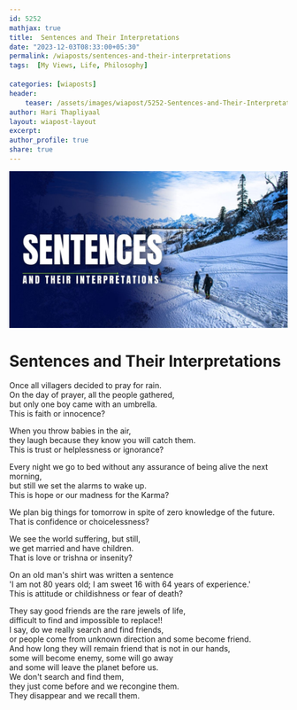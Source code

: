 ```yaml
---        
id: 5252       
mathjax: true        
title:  Sentences and Their Interpretations          
date: "2023-12-03T08:33:00+05:30"        
permalink: /wiaposts/sentences-and-their-interpretations        
tags:  [My Views, Life, Philosophy]         
        
categories: [wiaposts] 
header:        
    teaser: /assets/images/wiapost/5252-Sentences-and-Their-Interpretations.jpg        
author: Hari Thapliyaal        
layout: wiapost-layout
excerpt:        
author_profile: true        
share: true        
---   
```


![Sentences and Their Interpretations](/assets/images/wiapost/5252-Sentences-and-Their-Interpretations.jpg)

# Sentences and Their Interpretations   
   
Once all villagers decided to pray for rain.    
On the day of prayer, all the people gathered,    
but only one boy came with an umbrella.       
This is faith or innocence?   
   
When you throw babies in the air,    
they laugh because they know you will catch them.      
This is trust or helplessness or ignorance?   
   
Every night we go to bed without any assurance of being alive the next morning,    
but still we set the alarms to wake up.       
This is hope or our madness for the Karma?   
   
We plan big things for tomorrow in spite of zero knowledge of the future.    
That is confidence or choicelessness?   
   
We see the world suffering, but still,    
we get married and have children.    
That is love or trishna or insenity?   
   
On an old man's shirt was written a sentence    
'I am not 80 years old; I am sweet 16 with 64 years of experience.'    
This is attitude or childishness or fear of death?   
   
They say good friends are the rare jewels of life,    
difficult to find and impossible to replace!!    
I say, do we really search and find friends,    
or people come from unknown direction and some become friend.    
And how long they will remain friend that is not in our hands,    
some will become enemy, some will go away    
and some will leave the planet before us.   
We don't search and find them,   
they just come before and we recongine them.   
They disappear and we recall them.   
   
